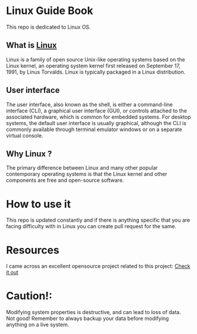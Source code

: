 # Linux Guide Book 
This repo is dedicated to Linux OS.


## What is [Linux](https://www.linux.org/)
Linux is a family of open source Unix-like operating systems based on the Linux kernel, an operating system kernel first released on September 17, 1991, by Linus Torvalds. Linux is typically packaged in a Linux distribution.

## User interface
The user interface, also known as the shell, is either a command-line interface (CLI), a graphical user interface (GUI), or controls attached to the associated hardware, which is common for embedded systems. For desktop systems, the default user interface is usually graphical, although the CLI is commonly available through terminal emulator windows or on a separate virtual console.

## Why Linux ?
The primary difference between Linux and many other popular contemporary operating systems is that the Linux kernel and other components are free and open-source software.

# How to use it
This repo is updated constantly and if there is anything specific that you are facing difficulty with in Linux you can create pull request for the same.

# Resources
I came across an excellent opensource project related to this project: [Check it out](https://linuxjourney.com/)
# Caution!:
Modifying system properties is destructive, and can lead to loss of data. Not good! Remember to always backup your data before modifying anything on a live system.
